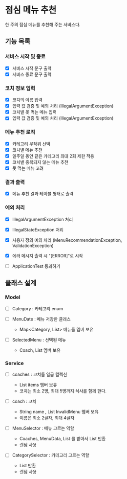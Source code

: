 # 점심 메뉴 추천

한 주의 점심 메뉴를 추천해 주는 서비스다.

## 기능 목록

### 서비스 시작 및 종료
- [x] 서비스 시작 문구 출력
- [x] 서비스 종료 문구 출력

### 코치 정보 입력
- [x] 코치의 이름 입력
- [x] 입력 값 검증 및 예외 처리 (IllegalArgumentException)
- [x] 코치별 못 먹는 메뉴 입력
- [x] 입력 값 검증 및 예외 처리 (IllegalArgumentException)

### 메뉴 추천 로직
- [x] 카테고리 무작위 선택
- [x] 코치별 메뉴 추천
- [x] 일주일 동안 같은 카테고리 최대 2회 제한 적용
- [x] 코치별 중복되지 않는 메뉴 추천
- [x] 못 먹는 메뉴 고려

### 결과 출력
- [x] 메뉴 추천 결과 테이블 형태로 출력

### 예외 처리
- [x] IllegalArgumentException 처리
- [x] IllegalStateException 처리
- [x] 사용자 정의 예외 처리 (MenuRecommendationException, ValidationException)
- [x] 에러 메시지 출력 시 "[ERROR]"로 시작

- [ ] ApplicationTest 통과하기

## 클래스 설계

### Model

- [ ] Category : 카테고리 enum

- [ ] MenuDate : 메뉴 저장한 클래스
  - Map<Category, List<String>> 메뉴들 멤버 보유

- [ ] SelectedMenu : 선택된 메뉴
  - Coach, List<String> 멤버 보유

### Service

- [ ] coaches : 코치들 일급 컬렉션
  - List<coach> items 멤버 보유
  - 코치는 최소 2명, 최대 5명까지 식사를 함께 한다.

- [ ] coach : 코치
  - String name , List<String> InvalidMenu 멤버 보유
  - 이름은 최소 2글자, 최대 4글자

- [ ] MenuSelector : 메뉴 고르는 역할
  - Coaches, MenuData, List<Category> 를 받아서 List<SelectedMenu> 반환
  - 랜덤 사용

- [ ] CategorySelector : 카테고리 고르는 역할
  - List<Category> 반환
  - 랜덤 사용

